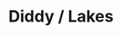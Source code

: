 ---
ee_id: '4110'
site: '1'
type: '2'
url: 2013-31-diddy-lakes
title: Diddy / Lakes
year: '2013'
display_year: '2013'
medium: 1920x1080 H.264/MPEG-4 Part 10 looped digital file (from ​lossless ​Quicktime
  Animation master), media player, 70” flatscreen, armature, various cables
dims: 79 x 36.5 x 11 inches
pitch: Diddy w/ Lake effect .....
ps:
live_url:
related:
youtube:
related_code:
imgs: diddy-lakes-2013-031-install-Heart-01-database-SM.jpg
subheading:
download:
add_credit:
add_credits:
commission:
layout: things-i-made
---
